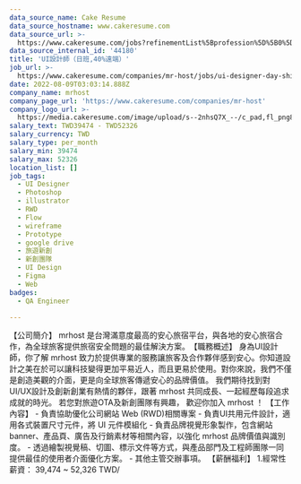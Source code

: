 ```yaml
---
data_source_name: Cake Resume
data_source_hostname: www.cakeresume.com
data_source_url: >-
  https://www.cakeresume.com/jobs?refinementList%5Bprofession%5D%5B0%5D=engineering_qa-engineer&refinementList%5Bsalary_type%5D=per_month&refinementList%5Bsalary_currency%5D=TWD&range%5Bsalary_range%5D%5Bmax%5D=600000
data_source_internal_id: '44180'
title: 'UI設計師（日班,40%遠端）'
job_url: >-
  https://www.cakeresume.com/companies/mr-host/jobs/ui-designer-day-shift-40-remote
date: 2022-08-09T03:03:14.888Z
company_name: mrhost
company_page_url: 'https://www.cakeresume.com/companies/mr-host'
company_logo_url: >-
  https://media.cakeresume.com/image/upload/s--2nhsQ7X_--/c_pad,fl_png8,h_200,w_200/v1616319818/uifahvmthid5slz5f9nk.png
salary_text: TWD39474 - TWD52326
salary_currency: TWD
salary_type: per_month
salary_min: 39474
salary_max: 52326
location_list: []
job_tags:
  - UI Designer
  - Photoshop
  - illustrator
  - RWD
  - Flow
  - wireframe
  - Prototype
  - google drive
  - 旅遊新創
  - 新創團隊
  - UI Design
  - Figma
  - Web
badges:
  - QA Engineer

---
```


【公司簡介】 mrhost 是台灣滿意度最高的安心旅宿平台，與各地的安心旅宿合作，為全球旅客提供旅宿安全問題的最佳解決方案。​ 【職務概述】 身為UI設計師，你了解 mrhost 致力於提供專業的服務讓旅客及合作夥伴感到安心。你知道設計之美在於可以讓科技變得更加平易近人，而且更易於使用。對你來說，我們不僅是創造美觀的介面，更是向全球旅客傳遞安心的品牌價值。 我們期待找到對UI/UX設計及創新創業有熱情的夥伴，跟著 mrhost 共同成長、一起經歷每段追求成就的時光。 若您對旅遊OTA及新創團隊有興趣， 歡迎你加入 mrhost ！ 【工作內容】 - 負責協助優化公司網站 Web (RWD)相關專案​ - 負責UI共用元件設計，適用各式裝置尺寸元件，將 UI 元件模組化 - 負責品牌視覺形象製作，包含網站banner、產品頁、廣告及行銷素材等相關內容，以強化 mrhost 品牌價值與識別度。 - 透過繪製視覺稿、切圖、標示文件等方式，與產品部門及工程師團隊一同提供最佳的使用者介面優化方案​。 - 其他主管交辦事項。 【薪酬福利】 1.經常性薪資： 39,474 ~ 52,326 TWD/